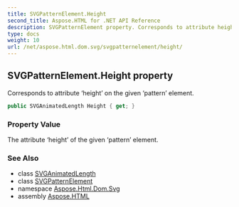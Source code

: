 ```yaml
---
title: SVGPatternElement.Height
second_title: Aspose.HTML for .NET API Reference
description: SVGPatternElement property. Corresponds to attribute height on the given pattern element
type: docs
weight: 10
url: /net/aspose.html.dom.svg/svgpatternelement/height/
---
```

## SVGPatternElement.Height property

Corresponds to attribute ‘height’ on the given ‘pattern’ element.

```csharp
public SVGAnimatedLength Height { get; }
```

### Property Value

The attribute ‘height’ of the given ‘pattern’ element.

### See Also

* class [SVGAnimatedLength](../../../aspose.html.dom.svg.datatypes/svganimatedlength/)
* class [SVGPatternElement](../)
* namespace [Aspose.Html.Dom.Svg](../../svgpatternelement/)
* assembly [Aspose.HTML](../../../)
